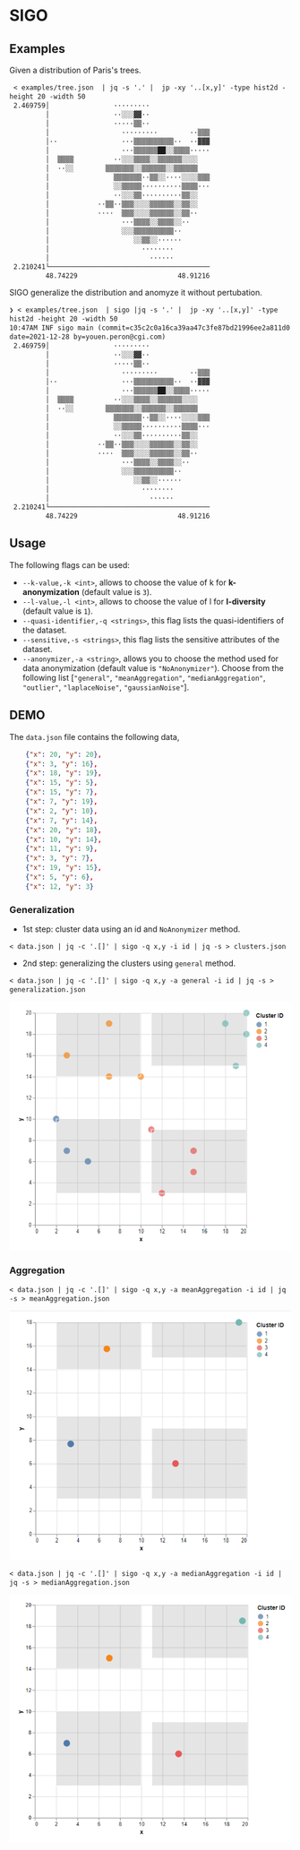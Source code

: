 # SIGO

## Examples

Given a distribution of Paris's trees.

```console
 < examples/tree.json  | jq -s '.' |  jp -xy '..[x,y]' -type hist2d -height 20 -width 50
 2.469759│                ·········
         │                ··░░░▓▓··
         │                ·····▒▒··
         │                  ·········        ··▒▒▒
         │··                ···▒▒▒▒▒▒▒▒▒▒··  ··▓▓▓
         │                  ···▒▒▒▒▒▒██░░▒▒▒▒·····
         │  ▒▒▒▒          ··░░░▒▒▒▒░░▒▒▒▒▒▒░░░░
         │  ··░░        ▒▒▒▒▒▒▒░░▒▒▒▒▒▒░░▒▒▒▒▒▒
         │                ▒▒▒▒▒▒▒··▒▒░░····░░░░▒▒▒
         │                ░░▒▒▒▒▒··········▒▒▒▒···
         │                ··░░░▒▒··········▒▒░░
         │            ··▒▒··▒▒▒░░░░▒▒▒▒▒▒░░▒▒░░
         │            ····  ▒▒▒░░░░▒▒▒▒▒▒░░▒▒··
         │                  ···▒▒▒▒░░▒▒▒▒░░··
         │                  ░░░▒▒▒▒▒▒▒▒▒▒··
         │                     ░░▒▒░░······
         │                       ········
         │                         ······
 2.210241└────────────────────────────────────────
         48.74229                         48.91216
```

SIGO generalize the distribution and anomyze it without pertubation.

```console
❯ < examples/tree.json  | sigo |jq -s '.' |  jp -xy '..[x,y]' -type hist2d -height 20 -width 50
10:47AM INF sigo main (commit=c35c2c0a16ca39aa47c3fe87bd21996ee2a811d0 date=2021-12-28 by=youen.peron@cgi.com)
 2.469759│                ·········
         │                ··░░░▓▓··
         │                ·····▒▒··
         │                  ·········        ··▒▒▒
         │··                ···▒▒▒▒▒▒▒▒▒▒··  ··▓▓▓
         │                  ···▒▒▒▒▒▒██░░▒▒▒▒·····
         │  ▒▒▒▒          ··░░░▒▒▒▒░░▒▒▒▒▒▒░░░░
         │  ··░░        ▒▒▒▒▒▒▒░░▒▒▒▒▒▒░░▒▒▒▒▒▒
         │                ▒▒▒▒▒▒▒··▒▒░░····░░░░▒▒▒
         │                ░░▒▒▒▒▒··········▒▒▒▒···
         │                ··░░░▒▒··········▒▒░░
         │            ··▒▒··▒▒▒░░░░▒▒▒▒▒▒░░▒▒░░
         │            ····  ▒▒▒░░░░▒▒▒▒▒▒░░▒▒··
         │                  ···▒▒▒▒░░▒▒▒▒░░··
         │                  ░░░▒▒▒▒▒▒▒▒▒▒··
         │                     ░░▒▒░░······
         │                       ········
         │                         ······
 2.210241└────────────────────────────────────────
         48.74229                         48.91216
```

## Usage

The following flags can be used:

- `--k-value,-k <int>`, allows to choose the value of k for **k-anonymization** (default value is `3`).
- `--l-value,-l <int>`, allows to choose the value of l for **l-diversity** (default value is `1`).
- `--quasi-identifier,-q <strings>`, this flag lists the quasi-identifiers of the dataset.
- `--sensitive,-s <strings>`, this flag lists the sensitive attributes of the dataset.
- `--anonymizer,-a <string>`, allows you to choose the method used for data anonymization (default value is `"NoAnonymizer"`). Choose from the following list [`"general"`, `"meanAggregation"`, `"medianAggregation"`, `"outlier"`, `"laplaceNoise"`, `"gaussianNoise"`].

## DEMO

The `data.json` file contains the following data,

```json
    {"x": 20, "y": 20},
    {"x": 3, "y": 16},
    {"x": 18, "y": 19},
    {"x": 15, "y": 5},
    {"x": 15, "y": 7},
    {"x": 7, "y": 19},
    {"x": 2, "y": 10},
    {"x": 7, "y": 14},
    {"x": 20, "y": 18},
    {"x": 10, "y": 14},
    {"x": 11, "y": 9},
    {"x": 3, "y": 7},
    {"x": 19, "y": 15},
    {"x": 5, "y": 6},
    {"x": 12, "y": 3}
```

### Generalization

- 1st step: cluster data using an id and `NoAnonymizer` method.

```console
< data.json | jq -c '.[]' | sigo -q x,y -i id | jq -s > clusters.json
```

- 2nd step: generalizing the clusters using `general` method.

```console
< data.json | jq -c '.[]' | sigo -q x,y -a general -i id | jq -s > generalization.json
```

![clusters](./examples/demo/clusters.png)

### Aggregation

```console
< data.json | jq -c '.[]' | sigo -q x,y -a meanAggregation -i id | jq -s > meanAggregation.json
```

![meanAggregation](./examples/demo/meanAggregation.png)

```console
< data.json | jq -c '.[]' | sigo -q x,y -a medianAggregation -i id | jq -s > medianAggregation.json
```

![medianAggregation](./examples/demo/medianAggregation.png)
